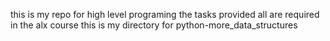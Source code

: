 this is my repo for high level programing
the tasks provided all are required in the alx course
 this is my directory for python-more_data_structures

